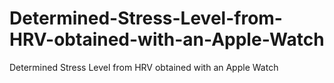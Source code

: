 # Determined-Stress-Level-from-HRV-obtained-with-an-Apple-Watch
Determined Stress Level from HRV obtained with an Apple Watch
